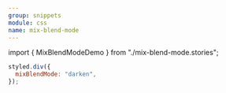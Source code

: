 ```yaml
---
group: snippets
module: css
name: mix-blend-mode
---
```


import { MixBlendModeDemo } from "./mix-blend-mode.stories";

<MixBlendModeDemo />

```jsx {2}
styled.div({
  mixBlendMode: "darken",
});
```

<Source path="https://developer.mozilla.org/zh-CN/docs/Web/CSS/mix-blend-mode" />
